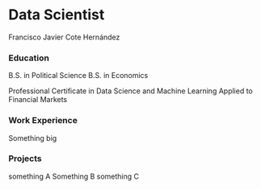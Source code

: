 # Data Scientist
Francisco Javier Cote Hernández

### Education
B.S. in Political Science
B.S. in Economics

Professional Certificate in Data Science and Machine Learning Applied to Financial Markets

### Work Experience
Something big

### Projects
something A
Something B
something C
